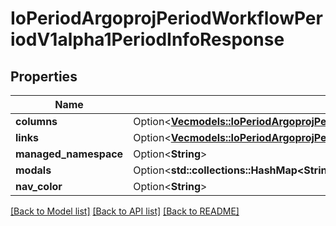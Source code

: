 # IoPeriodArgoprojPeriodWorkflowPeriodV1alpha1PeriodInfoResponse

## Properties

Name | Type | Description | Notes
------------ | ------------- | ------------- | -------------
**columns** | Option<[**Vec<models::IoPeriodArgoprojPeriodWorkflowPeriodV1alpha1PeriodColumn>**](io.argoproj.workflow.v1alpha1.Column.md)> |  | [optional]
**links** | Option<[**Vec<models::IoPeriodArgoprojPeriodWorkflowPeriodV1alpha1PeriodLink>**](io.argoproj.workflow.v1alpha1.Link.md)> |  | [optional]
**managed_namespace** | Option<**String**> |  | [optional]
**modals** | Option<**std::collections::HashMap<String, bool>**> |  | [optional]
**nav_color** | Option<**String**> |  | [optional]

[[Back to Model list]](../README.md#documentation-for-models) [[Back to API list]](../README.md#documentation-for-api-endpoints) [[Back to README]](../README.md)



